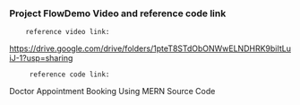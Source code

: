 ### Project FlowDemo Video and reference code link
        reference video link:
https://drive.google.com/drive/folders/1pteT8STdObONWwELNDHRK9biItLuiJ-1?usp=sharing


         reference code link:
Doctor Appointment Booking Using MERN Source Code


